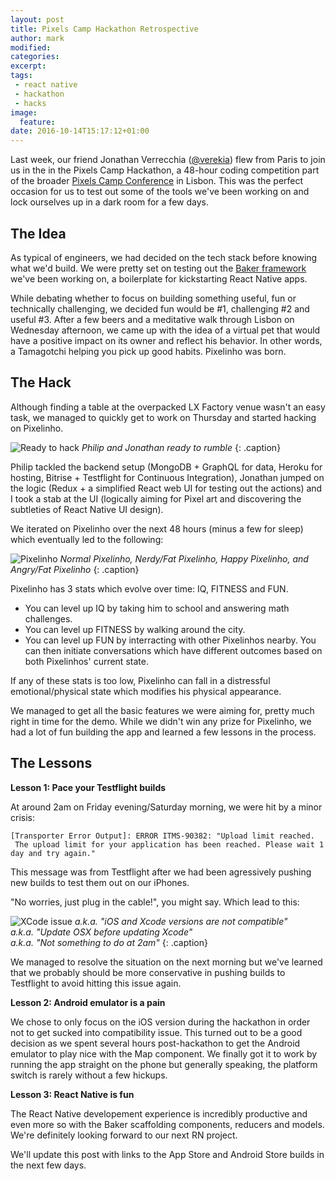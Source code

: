 ```yaml
---
layout: post
title: Pixels Camp Hackathon Retrospective
author: mark
modified:
categories:
excerpt:
tags:
 - react native
 - hackathon
 - hacks
image:
  feature:
date: 2016-10-14T15:17:12+01:00
---
```


Last week, our friend Jonathan Verrecchia ([@verekia](https://twitter.com/verekia)) flew from Paris to join us in the in the Pixels Camp Hackathon, a 48-hour coding competition part of the broader [Pixels Camp Conference](https://pixels.camp/) in Lisbon. This was the perfect occasion for us to test out some of the tools we've been working on and lock ourselves up in a dark room for a few days.

## The Idea

As typical of engineers, we had decided on the tech stack before knowing what we'd build. We were pretty set on testing out the [Baker framework](http://baker.thebakery.io/) we've been working on, a boilerplate for kickstarting React Native apps.

While debating whether to focus on building something useful, fun or technically challenging, we decided fun would be #1, challenging #2 and useful #3. After a few beers and a meditative walk through Lisbon on Wednesday afternoon, we came up with the idea of a virtual pet that would have a positive impact on its owner and reflect his behavior. In other words, a Tamagotchi helping you pick up good habits. Pixelinho was born.

## The Hack

Although finding a table at the overpacked LX Factory venue wasn't an easy task, we managed to quickly get to work on Thursday and started hacking on Pixelinho. 

![Ready to hack]({{site.url}}/images/pixels-camp/team.jpg)
*Philip and Jonathan ready to rumble*
{: .caption}

Philip tackled the backend setup (MongoDB + GraphQL for data, Heroku for hosting, Bitrise + Testflight for Continuous Integration), Jonathan jumped on the logic (Redux + a simplified React web UI for testing out the actions) and I took a stab at the UI (logically aiming for Pixel art and discovering the subtleties of React Native UI design). 

We iterated on Pixelinho over the next 48 hours (minus a few for sleep) which eventually led to the following:

![Pixelinho]({{site.url}}/images/pixels-camp/pixelinho.png)
*Normal Pixelinho, Nerdy/Fat Pixelinho, Happy Pixelinho, and Angry/Fat Pixelinho*
{: .caption}

Pixelinho has 3 stats which evolve over time: IQ, FITNESS and FUN.

- You can level up IQ by taking him to school and answering math challenges.
- You can level up FITNESS by walking around the city.
- You can level up FUN by interracting with other Pixelinhos nearby. You can then initiate conversations which have different outcomes based on both Pixelinhos' current state.

If any of these stats is too low, Pixelinho can fall in a distressful emotional/physical state which modifies his physical appearance. 

We managed to get all the basic features we were aiming for, pretty much right in time for the demo. While we didn't win any prize for Pixelinho, we had a lot of fun building the app and learned a few lessons in the process.

## The Lessons

**Lesson 1: Pace your Testflight builds**

At around 2am on Friday evening/Saturday morning, we were hit by a minor crisis:

```
[Transporter Error Output]: ERROR ITMS-90382: "Upload limit reached.
 The upload limit for your application has been reached. Please wait 1 day and try again." 
```

This message was from Testflight after we had been agressively pushing new builds to test them out on our iPhones. 

"No worries, just plug in the cable!", you might say. Which lead to this:

![XCode issue]({{site.url}}/images/pixels-camp/xcode.png)
*a.k.a. "iOS and Xcode versions are not compatible"  
a.k.a. "Update OSX before updating Xcode"  
a.k.a. "Not something to do at 2am"*
{: .caption}

We managed to resolve the situation on the next morning but we've learned that we probably should be more conservative in pushing builds to Testflight to avoid hitting this issue again.

**Lesson 2: Android emulator is a pain**

We chose to only focus on the iOS version during the hackathon in order not to get sucked into compatibility issue. This turned out to be a good decision as we spent several hours post-hackathon to get the Android emulator to play nice with the Map component. We finally got it to work by running the app straight on the phone but generally speaking, the platform switch is rarely without a few hickups.

**Lesson 3: React Native is fun**

The React Native developement experience is incredibly productive and even more so with the Baker scaffolding components, reducers and models. We're definitely looking forward to our next RN project.

We'll update this post with links to the App Store and Android Store builds in the next few days.

